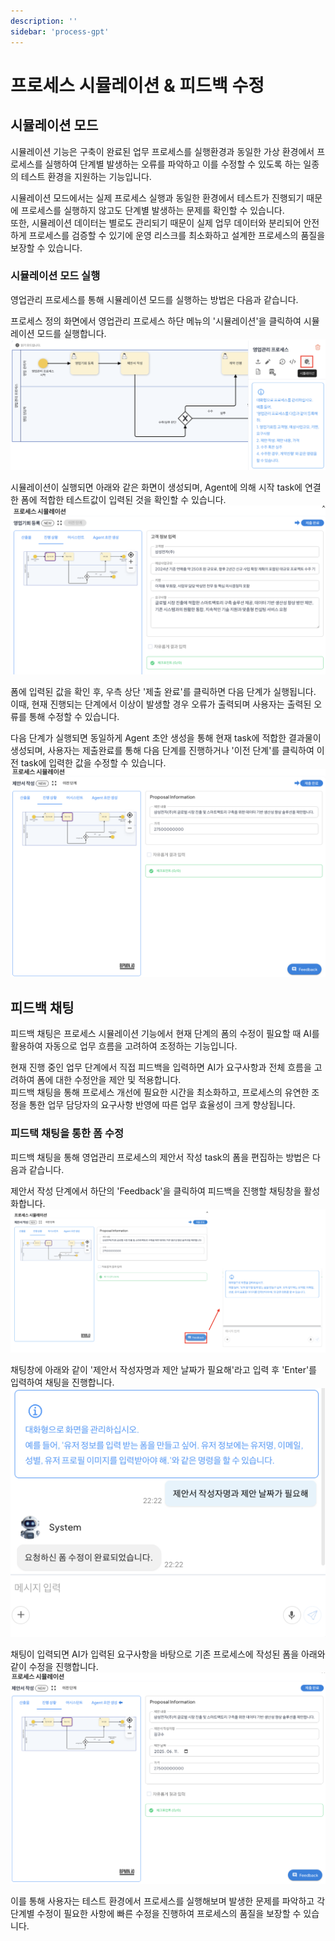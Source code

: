 ```yaml
---
description: ''
sidebar: 'process-gpt'
---
```


# 프로세스 시뮬레이션 & 피드백 수정

## 시뮬레이션 모드

시뮬레이션 기능은 구축이 완료된 업무 프로세스를 실행환경과 동일한 가상 환경에서 프로세스를 실행하여 단계별 발생하는 오류를 파악하고 이를 수정할 수 있도록 하는 일종의 테스트 환경을 지원하는 기능입니다.

시뮬레이션 모드에서는 실제 프로세스 실행과 동일한 환경에서 테스트가 진행되기 때문에 프로세스를 실행하지 않고도 단계별 발생하는 문제를 확인할 수 있습니다. <br>
또한, 시뮬레이션 데이터는 별로도 관리되기 때문이 실제 업무 데이터와 분리되어 안전하게 프로세스를 검증할 수 있기에 운영 리스크를 최소화하고 설계한 프로세스의 품질을 보장할 수 있습니다.

### 시뮬레이션 모드 실행

영업관리 프로세스를 통해 시뮬레이션 모드를 실행하는 방법은 다음과 같습니다.

프로세스 정의 화면에서 영업관리 프로세스 하단 메뉴의 '시뮬레이션'을 클릭하여 시뮬레이션 모드를 실행합니다.
![](../../uengine-image/process-gpt/simulation-1.png)<br>

시뮬레이션이 실행되면 아래와 같은 화면이 생성되며, Agent에 의해 시작 task에 연결한 폼에 적합한 테스트값이 입력된 것을 확인할 수 있습니다.
![](../../uengine-image/process-gpt/simulation-2.png)<br>

폼에 입력된 값을 확인 후, 우측 상단 '제출 완료'를 클릭하면 다음 단계가 실행됩니다. 이때, 현재 진행되는 단계에서 이상이 발생할 경우 오류가 출력되며 사용자는 출력된 오류를 통해 수정할 수 있습니다.

다음 단계가 실행되면 동일하게 Agent 초안 생성을 통해 현재 task에 적합한 결과물이 생성되며, 사용자는 제출완료를 통해 다음 단계를 진행하거나 '이전 단계'를 클릭하여 이전 task에 입력한 값을 수정할 수 있습니다. <br>
![](../../uengine-image/process-gpt/simulation-3.png)

## 피드백 채팅

피드백 채팅은 프로세스 시뮬레이션 기능에서 현재 단계의 폼의 수정이 필요할 때 AI를 활용하여 자동으로 업무 흐름을 고려하여 조정하는 기능입니다.<br>

현재 진행 중인 업무 단계에서 직접 피드백을 입력하면 AI가 요구사항과 전체 흐름을 고려하여 폼에 대한 수정안을 제안 및 적용합니다.<br>
피드백 채팅을 통해 프로세스 개선에 필요한 시간을 최소화하고, 프로세스의 유연한 조정을 통한 업무 담당자의 요구사항 반영에 따른 업무 효율성이 크게 향상됩니다.

### 피드택 채팅을 통한 폼 수정

피드백 채팅을 통해 영업관리 프로세스의 제안서 작성 task의 폼을 편집하는 방법은 다음과 같습니다.

제안서 작성 단계에서 하단의 'Feedback'을 클릭하여 피드백을 진행할 채팅창을 활성화합니다.
![](../../uengine-image/process-gpt/simulation-4.png)<br>

채팅창에 아래와 같이 '제안서 작성자명과 제안 날짜가 필요해'라고 입력 후 'Enter'를 입력하여 채팅을 진행합니다.
![](../../uengine-image/process-gpt/simulation-5.png)<br>

채팅이 입력되면 AI가 입력된 요구사항을 바탕으로 기존 프로세스에 작성된 폼을 아래와 같이 수정을 진행합니다.
![](../../uengine-image/process-gpt/simulation-6.png)<br>

이를 통해 사용자는 테스트 환경에서 프로세스를 실행해보며 발생한 문제를 파악하고 각 단계별 수정이 필요한 사항에 빠른 수정을 진행하여 프로세스의 품질을 보장할 수 있습니다.